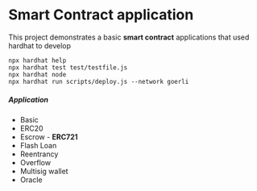 # Smart Contract application
This project demonstrates a basic **smart contract** applications
that used hardhat to develop

```shell
npx hardhat help
npx hardhat test test/testfile.js
npx hardhat node
npx hardhat run scripts/deploy.js --network goerli
```

##### Application
- Basic
- ERC20
- Escrow - **ERC721**
- Flash Loan
- Reentrancy
- Overflow
- Multisig wallet
- Oracle